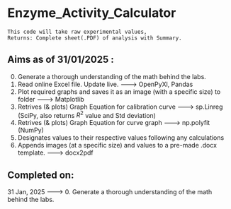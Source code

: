 # Enzyme_Activity_Calculator

    This code will take raw experimental values,
    Returns: Complete sheet(.PDF) of analysis with Summary.

## Aims as of 31/01/2025 :

0. Generate a thorough understanding of the math behind the labs.
1. Read online Excel file. Update live. ---> OpenPyXl, Pandas
2. Plot required graphs and saves it as an image (with a specific size) to folder ---> Matplotlib
3. Retrives (& plots) Graph Equation for calibration curve ---> sp.Linreg (SciPy, also returns $R^2$ value and Std deviation)
4. Retrives (& plots) Graph Equation for curve graph ---> np.polyfit (NumPy)
5. Designates values to their respective values following any calculations
6. Appends images (at a specific size) and values to a pre-made .docx template. ---> docx2pdf

## Completed on:

31 Jan, 2025 ---> 0. Generate a thorough understanding of the math behind the labs.
